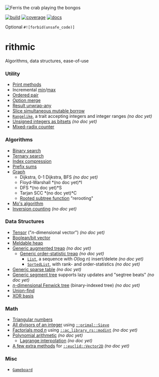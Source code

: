 ![Ferris the crab playing the bongos](https://barryfam.io/rithmic/rithmic.png)

[![build](https://img.shields.io/github/workflow/status/barryfam/rithmic/CI/master)](https://github.com/barryfam/rithmic/actions/workflows/ci.yml)
[![coverage](https://img.shields.io/coveralls/github/barryfam/rithmic)](https://coveralls.io/github/barryfam/rithmic)
[![docs](https://img.shields.io/badge/docs-partial-yellow)](https://barryfam.io/rithmic/doc/rithmic/)

Optional `#![forbid(unsafe_code)]`

# rithmic
Algorithms, data structures, ease-of-use

### Utility
- [Print methods](https://barryfam.io/rithmic/doc/rithmic/trait.PrintMethods.html)
- Incremental [min](https://barryfam.io/rithmic/doc/rithmic/macro.imin.html)/[max](https://barryfam.io/rithmic/doc/rithmic/macro.imax.html)
- [Ordered pair](https://barryfam.io/rithmic/doc/rithmic/trait.OrdPair.html)
- [Option merge](https://barryfam.io/rithmic/doc/rithmic/trait.OptionMerge.html)
- [Result unwrap-any](https://barryfam.io/rithmic/doc/rithmic/trait.UnwrapAny.html)
- [Slice simultaneous mutable borrow](https://barryfam.io/rithmic/doc/rithmic/trait.PairMut.html)
- [`Rangelike`](https://barryfam.io/rithmic/doc/rithmic/trait.Rangelike.html), a trait accepting integers and integer ranges *(no doc yet)*
- [Unsigned integers as bitsets](https://barryfam.io/rithmic/doc/rithmic/trait.IntBitOps.html) *(no doc yet)*
- [Mixed-radix counter](https://barryfam.io/rithmic/doc/rithmic/type.OdometerLE.html)

### Algorithms
- [Binary search](https://barryfam.io/rithmic/doc/rithmic/fn.binary_search.html)
- [Ternary search](https://barryfam.io/rithmic/doc/rithmic/fn.ternary_search.html)
- [Index compression](https://barryfam.io/rithmic/doc/rithmic/trait.IndexCompress.html)
- [Prefix sums](https://barryfam.io/rithmic/doc/rithmic/trait.PrefixSums.html)
- [Graph](https://barryfam.io/rithmic/doc/rithmic/graph/struct.Graph.html)
    - Dijkstra, 0-1 Dijkstra, BFS *(no doc yet)*
    - Floyd-Warshall *(no doc yet)*l
    - DFS *(no doc yet)*S
    - Tarjan SCC *(no doc yet)*C
    - [Rooted subtree function](https://barryfam.io/rithmic/doc/rithmic/graph/struct.Graph.html#method.rooted_subtree_fn) "rerooting"
- [Mo's algorithm](https://barryfam.io/rithmic/doc/rithmic/fn.mo_algorithm.html)
- [Inversion counting](https://barryfam.io/rithmic/doc/rithmic/trait.CountInversions.html) *(no doc yet)*

### Data Structures
- [Tensor](https://barryfam.io/rithmic/doc/rithmic/struct.NdVec.html) ("*n*-dimensional vector") *(no doc yet)*
- [Boolean/bit vector](https://barryfam.io/rithmic/doc/rithmic/struct.BVec.html)
- [Meldable heap](https://barryfam.io/rithmic/doc/rithmic/struct.MeldHeap.html)
- [Generic augmented treap](https://barryfam.io/rithmic/doc/rithmic/aug_treap/struct.AugTreap.html) *(no doc yet)*
    - [Generic order-statistic treap](https://barryfam.io/rithmic/doc/rithmic/aug_treap/order_treap/struct.OrderTreap.html) *(no doc yet)*
        - [`List`](https://barryfam.io/rithmic/doc/rithmic/aug_treap/order_treap/struct.List.html), a sequence with *O*(log *n*) insert/delete *(no doc yet)*
        - [`SortedList`](https://barryfam.io/rithmic/doc/rithmic/aug_treap/order_treap/struct.SortedList.html), with rank- and order-statistics *(no doc yet)*
- [Generic sparse table](https://barryfam.io/rithmic/doc/rithmic/struct.SparseTable.html) *(no doc yet)*
- [Generic segment tree](https://barryfam.io/rithmic/doc/rithmic/monoid_ds/struct.SegTree.html) supports lazy updates and "segtree beats" *(no doc yet)*
- [*n*-dimensional Fenwick tree](https://barryfam.io/rithmic/doc/rithmic/monoid_ds/struct.NdFenwick.html) (binary-indexed tree) *(no doc yet)*
- [Union-find](https://barryfam.io/rithmic/doc/rithmic/struct.UnionFind.html)
- [XOR basis](https://barryfam.io/rithmic/doc/rithmic/xor_basis/index.html)

### Math
- [Triangular numbers](https://barryfam.io/rithmic/doc/rithmic/triangular_n/index.html)
- [All divisors of an integer](https://barryfam.io/rithmic/doc/rithmic/trait.Divisors.html#tymethod.divisors) using [`::primal::Sieve`](https://docs.rs/primal/latest/primal/struct.Sieve.html)
- [Factorials mod *n*](https://barryfam.io/rithmic/doc/rithmic/struct.FactorialTable.html) using [`::ac_library_rs::modint`](https://barryfam.io/rithmic/doc/ac_library_rs/modint/index.html) *(no doc yet)*
- [Polynomial arithmetic](https://barryfam.io/rithmic/doc/rithmic/polynomial/index.html) *(no doc yet)*
    - [Lagrange interpolation](https://barryfam.io/rithmic/doc/rithmic/polynomial/fn.lagrange_interpolation.html) *(no doc yet)*
- [A few extra methods](https://barryfam.io/rithmic/doc/rithmic/trait.Vector2DMore.html) for [`::euclid::Vector2D`](https://docs.rs/euclid/latest/euclid/struct.Vector2D.html) *(no doc yet)*

### Misc
- [`Gameboard`](https://barryfam.io/rithmic/doc/rithmic/gameboard/struct.Gameboard.html)
